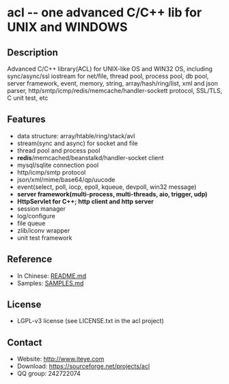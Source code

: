 # acl -- one advanced C/C++ lib for UNIX and WINDOWS

## Description
Advanced C/C++ library(ACL) for UNIX-like OS and WIN32 OS, including sync/async/ssl iostream for net/file, thread pool, process pool, db pool, server framework, event, memory, string, array/hash/ring/list, xml and json parser, http/smtp/icmp/redis/memcache/handler-sockett protocol, SSL/TLS, C unit test, etc

## Features
* data structure: array/htable/ring/stack/avl
* stream(sync and async) for socket and file
* thread pool and process pool
* **redis**/memcached/beanstalkd/handler-socket client
* mysql/sqlite connection pool
* http/icmp/smtp protocol
* json/xml/mime/base64/qp/uucode
* event(select, poll, iocp, epoll, kqueue, devpoll, win32 message)
* **server framework(multi-process, multi-threads, aio, trigger, udp)**
* **HttpServlet for C++; http client and http server**
* session manager
* log/configure
* file queue
* zlib/iconv wrapper
* unit test framework

## Reference
- In Chinese: [README.md](README.md)
- Samples: [SAMPLES.md](SAMPLES.md)

## License
- LGPL-v3 license (see LICENSE.txt in the acl project)

## Contact
- Website: http://www.iteye.com
- Download: https://sourceforge.net/projects/acl
- QQ group: 242722074
